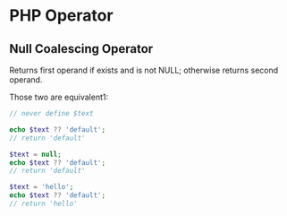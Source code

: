 # PHP Operator

## Null Coalescing Operator

Returns first operand if exists and is not NULL; otherwise returns second operand.

Those two are equivalent1:

```php
// never define $text

echo $text ?? 'default';
// return 'default'

$text = null;
echo $text ?? 'default';
// return 'default'

$text = 'hello';
echo $text ?? 'default';
// return 'hello'
```
